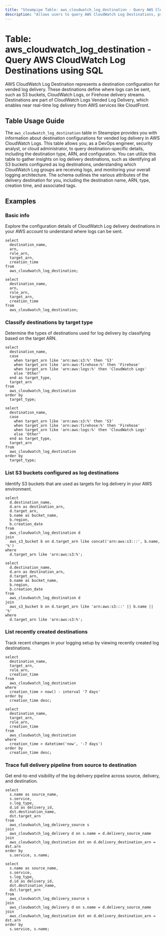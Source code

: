 ```yaml
---
title: "Steampipe Table: aws_cloudwatch_log_destination - Query AWS CloudWatch Log Destinations using SQL"
description: "Allows users to query AWS CloudWatch Log Destinations, providing information about destination configurations for vended log delivery."
---
```


# Table: aws_cloudwatch_log_destination - Query AWS CloudWatch Log Destinations using SQL

AWS CloudWatch Log Destination represents a destination configuration for vended log delivery. These destinations define where logs can be sent, such as S3 buckets, CloudWatch Logs, or Firehose delivery streams. Destinations are part of CloudWatch Logs Vended Log Delivery, which enables near real-time log delivery from AWS services like CloudFront.

## Table Usage Guide

The `aws_cloudwatch_log_destination` table in Steampipe provides you with information about destination configurations for vended log delivery in AWS CloudWatch Logs. This table allows you, as a DevOps engineer, security analyst, or cloud administrator, to query destination-specific details, including the destination type, ARN, and configuration. You can utilize this table to gather insights on log delivery destinations, such as identifying all S3 buckets configured as log destinations, understanding which CloudWatch Log groups are receiving logs, and monitoring your overall logging architecture. The schema outlines the various attributes of the delivery destination for you, including the destination name, ARN, type, creation time, and associated tags.

## Examples

### Basic info
Explore the configuration details of CloudWatch Log delivery destinations in your AWS account to understand where logs can be sent.

```sql+postgres
select
  destination_name,
  arn,
  role_arn,
  target_arn,
  creation_time
from
  aws_cloudwatch_log_destination;
```

```sql+sqlite
select
  destination_name,
  arn,
  role_arn,
  target_arn,
  creation_time
from
  aws_cloudwatch_log_destination;
```

### Classify destinations by target type
Determine the types of destinations used for log delivery by classifying based on the target ARN.

```sql+postgres
select
  destination_name,
  case
    when target_arn like 'arn:aws:s3:%' then 'S3'
    when target_arn like 'arn:aws:firehose:%' then 'Firehose'
    when target_arn like 'arn:aws:logs:%' then 'CloudWatch Logs'
    else 'Other'
  end as target_type,
  target_arn
from
  aws_cloudwatch_log_destination
order by
  target_type;
```

```sql+sqlite
select
  destination_name,
  case
    when target_arn like 'arn:aws:s3:%' then 'S3'
    when target_arn like 'arn:aws:firehose:%' then 'Firehose'
    when target_arn like 'arn:aws:logs:%' then 'CloudWatch Logs'
    else 'Other'
  end as target_type,
  target_arn
from
  aws_cloudwatch_log_destination
order by
  target_type;
```

### List S3 buckets configured as log destinations
Identify S3 buckets that are used as targets for log delivery in your AWS environment.

```sql+postgres
select
  d.destination_name,
  d.arn as destination_arn,
  d.target_arn,
  b.name as bucket_name,
  b.region,
  b.creation_date
from
  aws_cloudwatch_log_destination d
join
  aws_s3_bucket b on d.target_arn like concat('arn:aws:s3:::', b.name, '%')
where
  d.target_arn like 'arn:aws:s3:%';
```

```sql+sqlite
select
  d.destination_name,
  d.arn as destination_arn,
  d.target_arn,
  b.name as bucket_name,
  b.region,
  b.creation_date
from
  aws_cloudwatch_log_destination d
join
  aws_s3_bucket b on d.target_arn like 'arn:aws:s3:::' || b.name || '%'
where
  d.target_arn like 'arn:aws:s3:%';
```

### List recently created destinations
Track recent changes in your logging setup by viewing recently created log destinations.

```sql+postgres
select
  destination_name,
  target_arn,
  role_arn,
  creation_time
from
  aws_cloudwatch_log_destination
where
  creation_time > now() - interval '7 days'
order by
  creation_time desc;
```

```sql+sqlite
select
  destination_name,
  target_arn,
  role_arn,
  creation_time
from
  aws_cloudwatch_log_destination
where
  creation_time > datetime('now', '-7 days')
order by
  creation_time desc;
```

### Trace full delivery pipeline from source to destination
Get end-to-end visibility of the log delivery pipeline across source, delivery, and destination.

```sql+postgres
select
  s.name as source_name,
  s.service,
  s.log_type,
  d.id as delivery_id,
  dst.destination_name,
  dst.target_arn
from
  aws_cloudwatch_log_delivery_source s
join
  aws_cloudwatch_log_delivery d on s.name = d.delivery_source_name
join
  aws_cloudwatch_log_destination dst on d.delivery_destination_arn = dst.arn
order by
  s.service, s.name;
```

```sql+sqlite
select
  s.name as source_name,
  s.service,
  s.log_type,
  d.id as delivery_id,
  dst.destination_name,
  dst.target_arn
from
  aws_cloudwatch_log_delivery_source s
join
  aws_cloudwatch_log_delivery d on s.name = d.delivery_source_name
join
  aws_cloudwatch_log_destination dst on d.delivery_destination_arn = dst.arn
order by
  s.service, s.name;
```